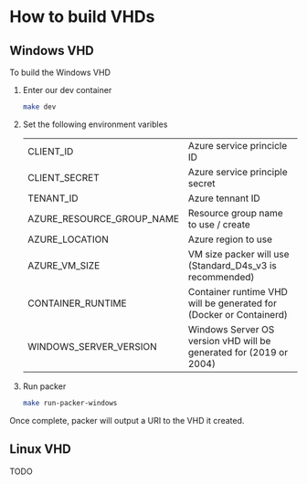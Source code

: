 # How to build VHDs

## Windows VHD

To build the Windows VHD

1. Enter our dev container

    ```bash
    make dev
    ```

1. Set the following environment varibles

    |   |   |
    |---|---|
    | CLIENT_ID | Azure service princicle ID |
    | CLIENT_SECRET | Azure service principle secret |
    | TENANT_ID | Azure tennant ID |
    |  AZURE_RESOURCE_GROUP_NAME | Resource group name to use / create |
    | AZURE_LOCATION | Azure region to use |
    | AZURE_VM_SIZE | VM size packer will use (Standard_D4s_v3 is recommended) |
    | CONTAINER_RUNTIME | Container runtime VHD will be generated for (Docker or Containerd) |
    | WINDOWS_SERVER_VERSION | Windows Server OS version vHD will be generated for (2019 or 2004) |

1. Run packer

   ```bash
   make run-packer-windows
   ```

Once complete, packer will output a URI to the VHD it created.

## Linux VHD

TODO